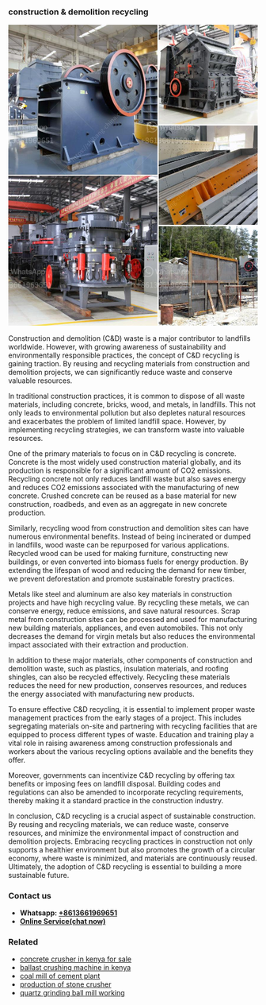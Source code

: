 <h3>construction & demolition recycling</h3><img src='1702260131.jpg' alt=''><p>Construction and demolition (C&D) waste is a major contributor to landfills worldwide. However, with growing awareness of sustainability and environmentally responsible practices, the concept of C&D recycling is gaining traction. By reusing and recycling materials from construction and demolition projects, we can significantly reduce waste and conserve valuable resources.</p><p>In traditional construction practices, it is common to dispose of all waste materials, including concrete, bricks, wood, and metals, in landfills. This not only leads to environmental pollution but also depletes natural resources and exacerbates the problem of limited landfill space. However, by implementing recycling strategies, we can transform waste into valuable resources.</p><p>One of the primary materials to focus on in C&D recycling is concrete. Concrete is the most widely used construction material globally, and its production is responsible for a significant amount of CO2 emissions. Recycling concrete not only reduces landfill waste but also saves energy and reduces CO2 emissions associated with the manufacturing of new concrete. Crushed concrete can be reused as a base material for new construction, roadbeds, and even as an aggregate in new concrete production.</p><p>Similarly, recycling wood from construction and demolition sites can have numerous environmental benefits. Instead of being incinerated or dumped in landfills, wood waste can be repurposed for various applications. Recycled wood can be used for making furniture, constructing new buildings, or even converted into biomass fuels for energy production. By extending the lifespan of wood and reducing the demand for new timber, we prevent deforestation and promote sustainable forestry practices.</p><p>Metals like steel and aluminum are also key materials in construction projects and have high recycling value. By recycling these metals, we can conserve energy, reduce emissions, and save natural resources. Scrap metal from construction sites can be processed and used for manufacturing new building materials, appliances, and even automobiles. This not only decreases the demand for virgin metals but also reduces the environmental impact associated with their extraction and production.</p><p>In addition to these major materials, other components of construction and demolition waste, such as plastics, insulation materials, and roofing shingles, can also be recycled effectively. Recycling these materials reduces the need for new production, conserves resources, and reduces the energy associated with manufacturing new products.</p><p>To ensure effective C&D recycling, it is essential to implement proper waste management practices from the early stages of a project. This includes segregating materials on-site and partnering with recycling facilities that are equipped to process different types of waste. Education and training play a vital role in raising awareness among construction professionals and workers about the various recycling options available and the benefits they offer.</p><p>Moreover, governments can incentivize C&D recycling by offering tax benefits or imposing fees on landfill disposal. Building codes and regulations can also be amended to incorporate recycling requirements, thereby making it a standard practice in the construction industry.</p><p>In conclusion, C&D recycling is a crucial aspect of sustainable construction. By reusing and recycling materials, we can reduce waste, conserve resources, and minimize the environmental impact of construction and demolition projects. Embracing recycling practices in construction not only supports a healthier environment but also promotes the growth of a circular economy, where waste is minimized, and materials are continuously reused. Ultimately, the adoption of C&D recycling is essential to building a more sustainable future.</p><h3>Contact us</h3><ul><li><strong>Whatsapp:&nbsp;<a href="https://wa.me/8613661969651">+8613661969651</a></strong></li><li><a href="https://swt.shibang-china.com/?git&amp;zhl&amp;construction  demolition recycling"><strong>Online Service(chat now)</strong></a></li></ul><h3>Related</h3><ul><li><a href='concrete crusher in kenya for sale.md'>concrete crusher in kenya for sale</a></li><li><a href='ballast crushing machine in kenya.md'>ballast crushing machine in kenya</a></li><li><a href='coal mill of cement plant.md'>coal mill of cement plant</a></li><li><a href='production of stone crusher.md'>production of stone crusher</a></li><li><a href='quartz grinding ball mill working.md'>quartz grinding ball mill working</a></li></ul>